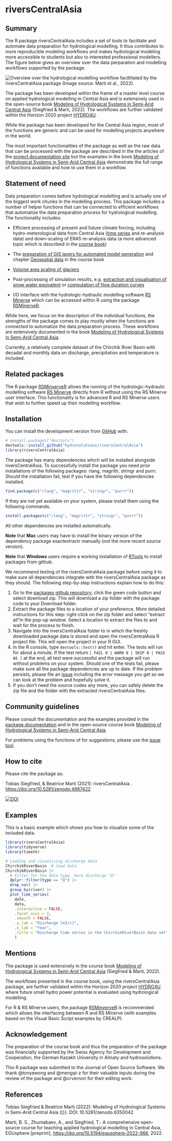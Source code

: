 
<!-- README.md is generated from README.Rmd. Please edit that file -->

# riversCentralAsia

## Summary

The R package riversCentralAsia includes a set of tools to facilitate
and automate data preparation for hydrological modelling. It thus
contributes to more reproducible modeling workflows and makes
hydrological modeling more accessible to students but also to interested 
professional modellers. The figure below gives an overview over the 
data perparation and modelling workflows supported by the package. 

![Overview over the hydrological modelling workflow facitlitated by the riversCentralAsia package (Image source: Marti et al., 2022).](fig_01_model_chain_bw.png)

The package has been developed within the frame of a master level course
on applied hydrological modelling in Central Asia and is extensively
used in the open-source book
<a href="https://hydrosolutions.github.io/caham_book/"
target="_blank">Modeling of Hydrological Systems in Semi-Arid Central
Asia</a> (Siegfried & Marti, 2022). The workflows are further validated within the
Horizon 2020 project
<a href="https://hydro4u.eu/" target="_blank">HYDRO4U</a>.

While the package has been developed for the Central Asia region, most
of the functions are generic and can be used for modelling projects
anywhere in the world.

The most important functionalities of the package as well as the raw
data that can be processed with the package are described in the the
articles of the
<a href="https://hydrosolutions.github.io/riversCentralAsia/"
target="_blank">project documentation site</a> but the examples in the
book <a href="https://hydrosolutions.github.io/caham_book/"
target="_blank">Modeling of Hydrological Systems in Semi-Arid Central
Asia</a> demonstrate the full range of functions available and how to
use them in a workflow.

## Statement of need

Data preparation comes before hydrological modelling and is actually one
of the biggest work chunks in the modelling process. This package
includes a number of helper functions that can be connected to efficient
workflows that automatize the data preparation process for hydrological
modelling. The functionality includes:

-   Efficient processing of present and future climate forcing,
    including hydro-meterological data from Central Asia (<a
    href="https://hydrosolutions.github.io/riversCentralAsia/articles/01-discharge-processing-examples.html"
    target="_blank">time series</a> and re-analysis data) and
    down-scaling of ERA5 re-analysis data (a more advanced topic which
    is described in the
    <a href="https://hydrosolutions.github.io/caham_book/climate_data.html"
    target="_blank">course book</a>)

-   The <a
    href="https://hydrosolutions.github.io/riversCentralAsia/articles/02-preparation-of-climate-forcing.html"
    target="_blank">preparation of GIS layers for automated model
    generation</a> and chapter <a
    href="https://hydrosolutions.github.io/caham_book/geospatial_data.html"
    target="_blank">Geospatial data</a> in the course book

-   <a
    href="https://hydrosolutions.github.io/riversCentralAsia/articles/04-glacier-functions.html"
    target="_blank">Volume area scaling of glaciers</a>

-   Post-processing of simulation results, e.g. <a
    href="https://hydrosolutions.github.io/riversCentralAsia/articles/05-snow-calibration.html"
    target="_blank">extraction and visualisation of snow water
    equivalent</a> or <a
    href="https://hydrosolutions.github.io/riversCentralAsia/reference/computeAnnualFlowDurationCurve.html"
    target="_blank">computation of flow duration curves</a>

-   I/O interface with the hydrologic-hydraulic modelling software
    <a href="https://crealp.ch/rs-minerve/" target="_blank">RS Minerve</a>
    which can be accessed within R using the package
    <a href="https://github.com/hydrosolutions/RSMinerveR"
    target="_blank">RSMinerveR</a>.

While here, we focus on the description of the individual functions, the
strengths of the package comes to play mostly when the functions are
connected to automatize the data preparation process. These workflows
are extensively documented in the book
<a href="https://hydrosolutions.github.io/caham_book/"
target="_blank">Modeling of Hydrological Systems in Semi-Arid Central
Asia</a>.

Currently, a relatively complete dataset of the Chirchik River Basin
with decadal and monthly data on discharge, precipitation and
temperature is included.

## Related packages

The R package <a href="https://github.com/hydrosolutions/RSMinerveR"
target="_blank">RSMinverveR</a> allows the running of the
hydrologic-hydraulic modelling software
<a href="https://crealp.ch/rs-minerve/" target="_blank">RS Minerve</a>
directly from R without using the RS Minerve user interface. This
functionality is for advanced R and RS Minerve users that wish to
further speed up their modelling workflow.

## Installation

You can install the development version from
<a href="https://github.com/hydrosolutions/riversCentralAsia/"
target="_blank">GitHub</a> with:

``` r
# install.packages("devtools")
devtools::install_github("hydrosolutions/riversCentralAsia")
library(riversCentralAsia)
```

The package has many dependencies which will be installed alongside
riversCentralAsia. To successfully install the package you need prior
installations of the following packages: rlang, magrittr, stringr and
purrr. Should the installation fail, test if you have the following
dependencies installed.

``` r
find.package(c("rlang", "magrittr", "stringr", "purrr"))
```

If they are not yet available on your system, please install them using
the following commands.

``` r
install.packages(c("rlang", "magrittr", "stringr", "purrr"))
```

All other dependencies are installed automatically. 

**Note** that **Mac** users may have to install the binary version of 
the dependency package exactextractr manually (not the more recent
source version). 

**Note** that **Windows** users require a working installation of
<a href="https://cran.r-project.org/bin/windows/Rtools/"
target="_blank">RTools</a> to install packages from github.

We recommend testing of the riversCentralAsia package before using it to
make sure all dependencies integrate with the riversCentralAsia package
as they should. The following step-by-step instructions explain how to
do this:

1.  Go to the [packages github
    repository](https://github.com/hydrosolutions/riversCentralAsia),
    click the green code button and select download zip. This will
    download a zip folder with the package code to your Download
    folder.  
2.  Extract the package files to a location of your preference. More
    detailed instructions for this step: right-click on the zip folder
    and select “extract all”in the pop-up window. Select a location to
    extract the files to and wait for the process to finish.  
3.  Navigate into the riversCentralAsia folder to in which the freshly
    downloaded package data is stored and open the riversCentralAsia R
    project file. This will open the project in your R GUI.  
4.  In the R console, type `devtools::test()` and hit enter. The tests
    will run for about a minute. If the test return
    `[ FAIL 0 | WARN 0 | SKIP 0 | PASS 86 ]` at the end, all test were
    successful and the package will run without problems on your system.
    Should one of the tests fail, please make sure all the package
    dependencies are up to date. If the problem persists, please file an
    [issue](https://github.com/hydrosolutions/riversCentralAsia/issues)
    including the error message you get so we can look at the problem
    and hopefully solve it.  
5.  If you don’t need the source codes any more, you can safely delete
    the zip file and the folder with the extracted riversCentralAsia
    files.

## Community guidelines

Please consult the documentation and the examples provided in the
<a href="https://hydrosolutions.github.io/riversCentralAsia/index.html"
target="_blank">package documentation</a> and in the open-source course
book <a href="https://hydrosolutions.github.io/caham_book/"
target="_blank">Modeling of Hydrological Systems in Semi-Arid Central
Asia</a>.

For problems using the functions of for suggestions, please use the
<a href="https://github.com/hydrosolutions/riversCentralAsia/issues"
target="_blank">issue tool</a>.

## How to cite

Please cite the package as:

Tobias Siegfried, & Beatrice Marti (2021): riversCentralAsia
<version number>. <https://doi.org/10.5281/zenodo.4667422>

[![DOI](https://zenodo.org/badge/DOI/10.5281/zenodo.4667422.svg)](https://doi.org/10.5281/zenodo.4667422)

## Examples

This is a basic example which shows you how to visualize some of the
included data.

``` r
library(riversCentralAsia)
library(tidyverse)
library(timetk)

# Loading and visualising discharge data
ChirchikRiverBasin  # load data
ChirchikRiverBasin |> 
  # Filter for the data type, here discharge "Q"
  dplyr::filter(type == "Q") |> 
  drop_na() |> 
  group_by(river) |> 
  plot_time_series(
    date,
    data,
    .interactive = FALSE,
    .facet_ncol = 2,
    .smooth = FALSE, 
    .y_lab = "Discharge [m3/s]", 
    .x_lab = "Year", 
    .title = "Discharge time series in the ChirchikRiverBasin data set"
    )
```

## Mentions

The package is used extensively in the course book
<a href="https://hydrosolutions.github.io/caham_book/"
target="_blank">Modeling of Hydrological Systems in Semi-Arid Central
Asia</a> (Siegfried & Marti, 2022).

The workflows presented in the course book, using the riversCentralAsia
package, are further validated within the Horizon 2020 project
<a href="https://hydro4u.eu/" target="_blank">HYDRO4U</a> where future
small hydro power potential is evaluated using hydrological modelling.

For R & RS Minerve users, the package
<a href="https://github.com/hydrosolutions/RSMinerveR"
target="_blank">RSMinverveR</a> is recommended which allows the
interfacing between R and RS Minerve (with examples based on the Visual
Basic Script examples by CREALP).

## Acknowledgement

The preparation of the course book and thus the preparation of the
package was financially supported by the Swiss Agency for Development
and Cooperation, the German Kazakh University in Almaty and
hydrosolutions.

This R package was submitted to the Journal of Open Source Software. We
thank @tonyewong and @mengqi-z for their valuable inputs during the
review of the package and @crvernon for their editing work.

## References

Tobias Siegfried & Beatrice Marti (2022): Modeling of Hydrological Systems 
in Semi-Arid Central Asia ()}}. DOI: 10.5281/zenodo.6350042

Marti, B. S., Zhumabaev, A., and Siegfried, T.: A comprehensive open-source 
course for teaching applied hydrological modelling in Central Asia, 
EGUsphere [preprint], https://doi.org/10.5194/egusphere-2022-966, 2022.
